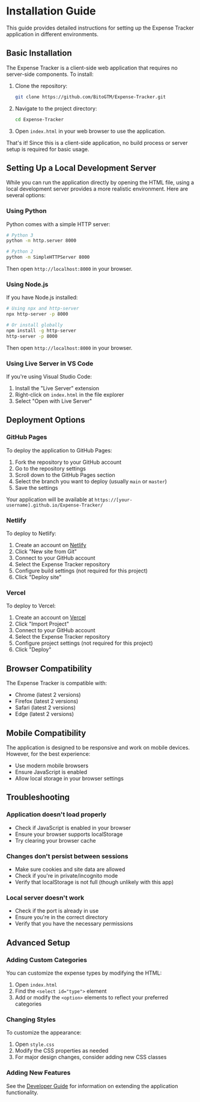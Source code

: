 # Installation Guide

This guide provides detailed instructions for setting up the Expense Tracker application in different environments.

## Basic Installation

The Expense Tracker is a client-side web application that requires no server-side components. To install:

1. Clone the repository:
   ```bash
   git clone https://github.com/BitoGTM/Expense-Tracker.git
   ```

2. Navigate to the project directory:
   ```bash
   cd Expense-Tracker
   ```

3. Open `index.html` in your web browser to use the application.

That's it! Since this is a client-side application, no build process or server setup is required for basic usage.

## Setting Up a Local Development Server

While you can run the application directly by opening the HTML file, using a local development server provides a more realistic environment. Here are several options:

### Using Python

Python comes with a simple HTTP server:

```bash
# Python 3
python -m http.server 8000

# Python 2
python -m SimpleHTTPServer 8000
```

Then open `http://localhost:8000` in your browser.

### Using Node.js

If you have Node.js installed:

```bash
# Using npx and http-server
npx http-server -p 8000

# Or install globally
npm install -g http-server
http-server -p 8000
```

Then open `http://localhost:8000` in your browser.

### Using Live Server in VS Code

If you're using Visual Studio Code:

1. Install the "Live Server" extension
2. Right-click on `index.html` in the file explorer
3. Select "Open with Live Server"

## Deployment Options

### GitHub Pages

To deploy the application to GitHub Pages:

1. Fork the repository to your GitHub account
2. Go to the repository settings
3. Scroll down to the GitHub Pages section
4. Select the branch you want to deploy (usually `main` or `master`)
5. Save the settings

Your application will be available at `https://[your-username].github.io/Expense-Tracker/`

### Netlify

To deploy to Netlify:

1. Create an account on [Netlify](https://www.netlify.com/)
2. Click "New site from Git"
3. Connect to your GitHub account
4. Select the Expense Tracker repository
5. Configure build settings (not required for this project)
6. Click "Deploy site"

### Vercel

To deploy to Vercel:

1. Create an account on [Vercel](https://vercel.com/)
2. Click "Import Project"
3. Connect to your GitHub account
4. Select the Expense Tracker repository
5. Configure project settings (not required for this project)
6. Click "Deploy"

## Browser Compatibility

The Expense Tracker is compatible with:

- Chrome (latest 2 versions)
- Firefox (latest 2 versions)
- Safari (latest 2 versions)
- Edge (latest 2 versions)

## Mobile Compatibility

The application is designed to be responsive and work on mobile devices. However, for the best experience:

- Use modern mobile browsers
- Ensure JavaScript is enabled
- Allow local storage in your browser settings

## Troubleshooting

### Application doesn't load properly

- Check if JavaScript is enabled in your browser
- Ensure your browser supports localStorage
- Try clearing your browser cache

### Changes don't persist between sessions

- Make sure cookies and site data are allowed
- Check if you're in private/incognito mode
- Verify that localStorage is not full (though unlikely with this app)

### Local server doesn't work

- Check if the port is already in use
- Ensure you're in the correct directory
- Verify that you have the necessary permissions

## Advanced Setup

### Adding Custom Categories

You can customize the expense types by modifying the HTML:

1. Open `index.html`
2. Find the `<select id="type">` element
3. Add or modify the `<option>` elements to reflect your preferred categories

### Changing Styles

To customize the appearance:

1. Open `style.css`
2. Modify the CSS properties as needed
3. For major design changes, consider adding new CSS classes

### Adding New Features

See the [Developer Guide](developer-guide.md) for information on extending the application functionality.